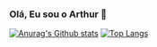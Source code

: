 ### Olá, Eu sou o Arthur 👋

[![Anurag's Github stats](https://github-readme-stats.vercel.app/api?username=arthursantos1&count_private=true&show_icons=true&theme=dark)](https://github.com/anuraghazra/github-readme-stats)
[![Top Langs](https://github-readme-stats.vercel.app/api/top-langs/?username=arthursantos1&layout=compact&theme=dark)](https://github.com/anuraghazra/github-readme-stats)
